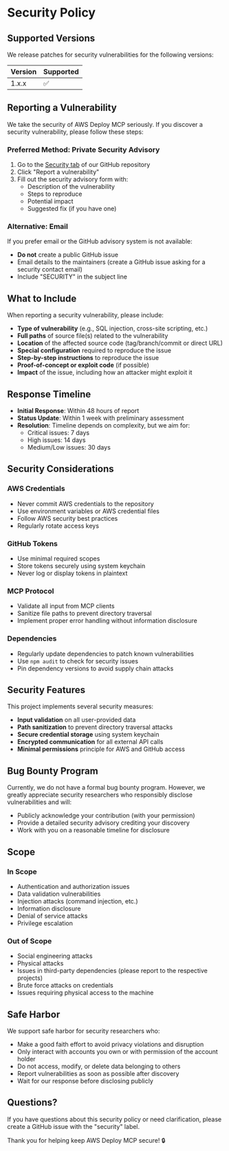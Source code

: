 # Security Policy

## Supported Versions

We release patches for security vulnerabilities for the following versions:

| Version | Supported          |
| ------- | ------------------ |
| 1.x.x   | :white_check_mark: |

## Reporting a Vulnerability

We take the security of AWS Deploy MCP seriously. If you discover a security vulnerability, please follow these steps:

### Preferred Method: Private Security Advisory

1. Go to the [Security tab](https://github.com/rachcorp/aws-deploy-mcp/security) of our GitHub repository
2. Click "Report a vulnerability"
3. Fill out the security advisory form with:
   - Description of the vulnerability
   - Steps to reproduce
   - Potential impact
   - Suggested fix (if you have one)

### Alternative: Email

If you prefer email or the GitHub advisory system is not available:

- **Do not** create a public GitHub issue
- Email details to the maintainers (create a GitHub issue asking for a security contact email)
- Include "SECURITY" in the subject line

## What to Include

When reporting a security vulnerability, please include:

- **Type of vulnerability** (e.g., SQL injection, cross-site scripting, etc.)
- **Full paths** of source file(s) related to the vulnerability
- **Location** of the affected source code (tag/branch/commit or direct URL)
- **Special configuration** required to reproduce the issue
- **Step-by-step instructions** to reproduce the issue
- **Proof-of-concept or exploit code** (if possible)
- **Impact** of the issue, including how an attacker might exploit it

## Response Timeline

- **Initial Response**: Within 48 hours of report
- **Status Update**: Within 1 week with preliminary assessment
- **Resolution**: Timeline depends on complexity, but we aim for:
  - Critical issues: 7 days
  - High issues: 14 days
  - Medium/Low issues: 30 days

## Security Considerations

### AWS Credentials

- Never commit AWS credentials to the repository
- Use environment variables or AWS credential files
- Follow AWS security best practices
- Regularly rotate access keys

### GitHub Tokens

- Use minimal required scopes
- Store tokens securely using system keychain
- Never log or display tokens in plaintext

### MCP Protocol

- Validate all input from MCP clients
- Sanitize file paths to prevent directory traversal
- Implement proper error handling without information disclosure

### Dependencies

- Regularly update dependencies to patch known vulnerabilities
- Use `npm audit` to check for security issues
- Pin dependency versions to avoid supply chain attacks

## Security Features

This project implements several security measures:

- **Input validation** on all user-provided data
- **Path sanitization** to prevent directory traversal attacks
- **Secure credential storage** using system keychain
- **Encrypted communication** for all external API calls
- **Minimal permissions** principle for AWS and GitHub access

## Bug Bounty Program

Currently, we do not have a formal bug bounty program. However, we greatly appreciate security researchers who responsibly disclose vulnerabilities and will:

- Publicly acknowledge your contribution (with your permission)
- Provide a detailed security advisory crediting your discovery
- Work with you on a reasonable timeline for disclosure

## Scope

### In Scope

- Authentication and authorization issues
- Data validation vulnerabilities
- Injection attacks (command injection, etc.)
- Information disclosure
- Denial of service attacks
- Privilege escalation

### Out of Scope

- Social engineering attacks
- Physical attacks
- Issues in third-party dependencies (please report to the respective projects)
- Brute force attacks on credentials
- Issues requiring physical access to the machine

## Safe Harbor

We support safe harbor for security researchers who:

- Make a good faith effort to avoid privacy violations and disruption
- Only interact with accounts you own or with permission of the account holder
- Do not access, modify, or delete data belonging to others
- Report vulnerabilities as soon as possible after discovery
- Wait for our response before disclosing publicly

## Questions?

If you have questions about this security policy or need clarification, please create a GitHub issue with the "security" label.

Thank you for helping keep AWS Deploy MCP secure! 🔒 